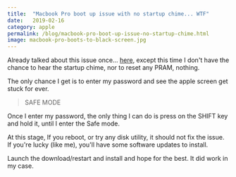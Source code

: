 ```yaml
---
title:  "Macbook Pro boot up issue with no startup chime... WTF"
date:   2019-02-16
category: apple
permalink: /blog/macbook-pro-boot-up-issue-no-startup-chime.html
image: macbook-pro-boots-to-black-screen.jpg
---
```

Already talked about this issue once... [here](http://flopreynat.com/posts/2015-12-23-macbook-pro-boots-to-black-screen), except this time I don't have the chance to hear the startup chime, nor to reset any PRAM, nothing.

The only chance I get is to enter my password and see the apple screen get stuck for ever.

> SAFE MODE

Once I enter my password, the only thing I can do is press on the SHIFT key and hold it, until I enter the Safe mode.

At this stage, If you reboot, or try any disk utility, it should not fix the issue.
If you're lucky (like me), you'll have some software updates to install.

Launch the download/restart and install and hope for the best.
It did work in my case.